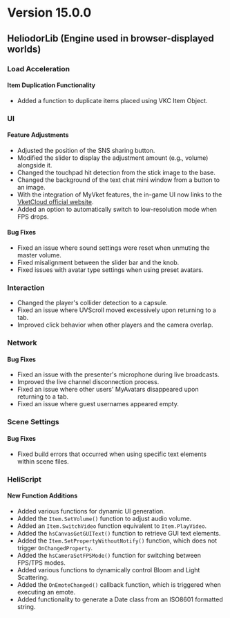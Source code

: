 # Version 15.0.0

## HeliodorLib (Engine used in browser-displayed worlds)

### Load Acceleration

#### Item Duplication Functionality
- Added a function to duplicate items placed using VKC Item Object.

### UI

#### Feature Adjustments
- Adjusted the position of the SNS sharing button.
- Modified the slider to display the adjustment amount (e.g., volume) alongside it.
- Changed the touchpad hit detection from the stick image to the base.
- Changed the background of the text chat mini window from a button to an image.
- With the integration of MyVket features, the in-game UI now links to the [VketCloud official website](https://cloud.vket.com).
- Added an option to automatically switch to low-resolution mode when FPS drops.

#### Bug Fixes
- Fixed an issue where sound settings were reset when unmuting the master volume.
- Fixed misalignment between the slider bar and the knob.
- Fixed issues with avatar type settings when using preset avatars.

### Interaction
- Changed the player's collider detection to a capsule.
- Fixed an issue where UVScroll moved excessively upon returning to a tab.
- Improved click behavior when other players and the camera overlap.

### Network

#### Bug Fixes
- Fixed an issue with the presenter's microphone during live broadcasts.
- Improved the live channel disconnection process.
- Fixed an issue where other users' MyAvatars disappeared upon returning to a tab.
- Fixed an issue where guest usernames appeared empty.

### Scene Settings

#### Bug Fixes
- Fixed build errors that occurred when using specific text elements within scene files.

### HeliScript

#### New Function Additions
- Added various functions for dynamic UI generation.
- Added the `Item.SetVolume()` function to adjust audio volume.
- Added an `Item.SwitchVideo` function equivalent to `Item.PlayVideo`.
- Added the `hsCanvasGetGUIText()` function to retrieve GUI text elements.
- Added the `Item.SetPropertyWithoutNotify()` function, which does not trigger `OnChangedProperty`.
- Added the `hsCameraSetFPSMode()` function for switching between FPS/TPS modes.
- Added various functions to dynamically control Bloom and Light Scattering.
- Added the `OnEmoteChanged()` callback function, which is triggered when executing an emote.
- Added functionality to generate a Date class from an ISO8601 formatted string.
